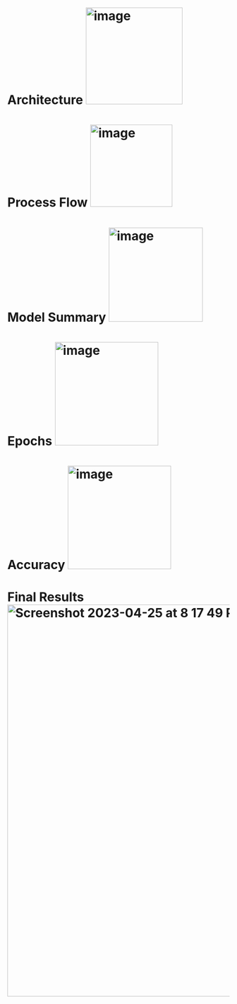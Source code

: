 # Architecture <img width="219" alt="image" src="https://user-images.githubusercontent.com/86486466/234442032-1b40ef6f-a067-4993-9fb4-2e544b019397.png">
# Process Flow <img width="186" alt="image" src="https://user-images.githubusercontent.com/86486466/234442131-95885e99-c43b-4b31-81b5-49f7bc16e823.png">
# Model Summary <img width="213" alt="image" src="https://user-images.githubusercontent.com/86486466/234442359-115f07d9-6de6-4c93-b61a-9d0f87598331.png">
# Epochs <img width="234" alt="image" src="https://user-images.githubusercontent.com/86486466/234442412-ad5d6636-6eb0-4edf-a180-f7d15851854b.png">
# Accuracy <img width="234" alt="image" src="https://user-images.githubusercontent.com/86486466/234442464-d95a9c80-6bce-417d-a986-4e74c4f69230.png">
# Final Results<img width="887" alt="Screenshot 2023-04-25 at 8 17 49 PM" src="https://user-images.githubusercontent.com/86486466/234441732-36f1f6ca-57e9-41ed-b620-5c3da7a1308d.png">


